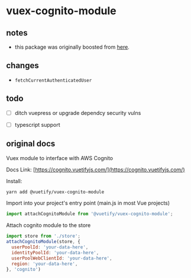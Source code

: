 # vuex-cognito-module

## notes
- this package was originally boosted from [here](https://github.com/vuetifyjs/vuex/tree/master/packages/cognito-module).

## changes
- `fetchCurrentAuthenticatedUser`

## todo
- [ ] ditch vuepress or upgrade dependcy security vulns
- [ ] typescript support


## original docs
Vuex module to interface with AWS Cognito

Docs Link: [https://cognito.vuetifyjs.com/](https://cognito.vuetifyjs.com/)

Install:
```bash
yarn add @vuetify/vuex-cognito-module
```

Import into your project's entry point (main.js in most Vue projects)
```js
import attachCognitoModule from '@vuetify/vuex-cognito-module';
```

Attach cognito module to the store
```js
import store from './store';
attachCognitoModule(store, {
  userPoolId: 'your-data-here',
  identityPoolId: 'your-data-here',
  userPoolWebClientId: 'your-data-here',
  region: 'your-data-here',
}, 'cognito')
```

